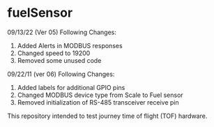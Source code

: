 # fuelSensor

09/13/22 (Ver 05) Following Changes:
  1. Added Alerts in MODBUS responses
  2. Changed speed to 19200
  3. Removed some unused code

09/22/11 (ver 06) Following Changes:
  1. Added labels for additional GPIO pins
  2. Changed MODBUS device type from Scale to Fuel sensor
  3. Removed initialization of RS-485 transceiver receive pin

 
This repository intended to test journey time of flight (TOF) hardware.
